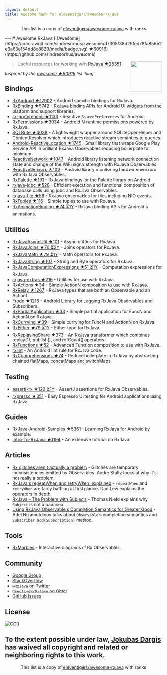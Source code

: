 ```yaml
---
layout: default
title: Awesome Rank for eleventigers/awesome-rxjava
---
```


<p align="center">
	This list is a copy of <a href="https://github.com/eleventigers/awesome-rxjava">eleventigers/awesome-rxjava</a> with ranks
</p>
---
# Awesome RxJava [![Awesome](https://cdn.rawgit.com/sindresorhus/awesome/d7305f38d29fed78fa85652e3a63e154dd8e8829/media/badge.svg) ★60916](https://github.com/sindresorhus/awesome)

[<img src="http://reactivex.io/assets/Rx_Logo_S.png" align="right" width="100">](http://reactivex.io/)

> Useful resources for working with [RxJava ★25351](https://github.com/ReactiveX/RxJava)

*Inspired by the [awesome ★60916](https://github.com/sindresorhus/awesome) list thing.*

## Bindings

* [RxAndroid ★12902](https://github.com/ReactiveX/RxAndroid) - Android specific bindings for RxJava.
* [RxBinding ★5742](https://github.com/JakeWharton/RxBinding) - RxJava binding APIs for Android UI widgets from the platform and support libraries.
* [rx-preferences ★1133](https://github.com/f2prateek/rx-preferences) - Reactive `SharedPreferences` for Android.
* [RxPermissions ★3934](https://github.com/tbruyelle/RxPermissions) - Android M runtime permissions powered by RxJava.
* [SQLBrite ★4038](https://github.com/square/sqlbrite) - A lightweight wrapper around SQLiteOpenHelper and ContentResolver which introduces reactive stream semantics to queries.
* [Android-ReactiveLocation ★1745](https://github.com/mcharmas/Android-ReactiveLocation) - Small library that wraps Google Play Service API in brilliant RxJava Observables reducing boilerplate to minimum.
* [ReactiveNetwork ★1047](https://github.com/pwittchen/ReactiveNetwork) - Android library listening network connection state and change of the WiFi signal strength with RxJava Observables.
* [ReactiveSensors ★103](https://github.com/pwittchen/ReactiveSensors) - Android library monitoring hardware sensors with RxJava Observables.
* [RxPalette ★191](https://github.com/hzsweers/RxPalette) - RxJava bindings for the Palette library on Android.
* [rxjava-jdbc ★528](https://github.com/davidmoten/rxjava-jdbc) - Efficient execution and functional composition of database calls using jdbc and RxJava Observables.
* [rxjava-file ★56](https://github.com/davidmoten/rxjava-file) - RxJava observables for files including NIO events.
* [RxTuples ★116](https://github.com/pakoito/RxTuples) - Simple tuples to use with RxJava.
* [RxAnimationBinding ★74 ⏳1Y](https://github.com/blipinsk/RxAnimationBinding) - RxJava binding APIs for Android's animations.

## Utilities
* [RxJavaAsyncUtil ★101](https://github.com/ReactiveX/RxJavaAsyncUtil) - Async utilities for RxJava.
* [RxJavaJoins ★76 ⏳2Y](https://github.com/ReactiveX/RxJavaJoins) - Joins operators for RxJava.
* [RxJavaMath ★79 ⏳1Y](https://github.com/ReactiveX/RxJavaMath) - Math operators for RxJava.
* [RxJavaString ★107](https://github.com/ReactiveX/RxJavaString) - 
String and Byte operators for RxJava.
* [RxJavaComputationExpressions ★51 ⏳1Y](https://github.com/ReactiveX/RxJavaComputationExpressions) - Computation expressions for RxJava.
* [rxjava-extras ★216](https://github.com/davidmoten/rxjava-extras) - Utilities for use with RxJava.
* [RxActions ★34](https://github.com/pakoito/RxActions) - Simple ActionN composition to use with RxJava.
* [RxRelay ★1267](https://github.com/JakeWharton/RxRelay) - RxJava types that are both an Observable and an Action1.
* [Frodo ★1216](https://github.com/android10/frodo) - Android Library for Logging RxJava Observables and Subscribers.
* [RxPartialApplication ★33](https://github.com/pakoito/RxPartialApplication) - Simple partial application for FuncN and ActionN on RxJava.
* [RxCurrying ★39](https://github.com/pakoito/RxCurrying) - Simple currying for FuncN and ActionN on RxJava.
* [RxEither ★79 ⏳1Y](https://github.com/eleventigers/rxeither) - Either type for RxJava.
* [RxReplayingShare ★373](https://github.com/JakeWharton/RxReplayingShare) - An RxJava transformer which combines replay(1), publish(), and refCount() operators.
* [RxFunctions ★52](https://github.com/pakoito/RxFunctions) - Advanced Function composition to use with RxJava.
* [rxlint](https://bitbucket.org/littlerobots/rxlint) - An Android lint rule for RxJava code.
* [RxComprehensions ★74](https://github.com/pakoito/RxComprehensions) - Reduce boilerplate in RxJava by abstracting chained flatMaps, concatMaps and switchMaps.

## Testing
* [assertj-rx ★129 ⏳1Y](https://github.com/ribot/assertj-rx) - AssertJ assertions for RxJava Observables.
* [rxpresso ★351](https://github.com/novoda/rxpresso) - Easy Espresso UI testing for Android applications using RxJava.

## Guides

* [RxJava-Android-Samples ★5361](https://github.com/kaushikgopal/RxJava-Android-Samples) - Learning RxJava for Android by example.
* [Intro-To-RxJava ★1194](https://github.com/Froussios/Intro-To-RxJava) - An extensive tutorial on RxJava.

## Articles

* [Rx glitches aren't actually a problem](http://staltz.com/rx-glitches-arent-actually-a-problem.html) - Glitches are temporary inconsistencies emitted by Observables. André Staltz looks at why it's not really a problem.
* [RxJava's repeatWhen and retryWhen, explained](http://blog.danlew.net/2016/01/25/rxjavas-repeatwhen-and-retrywhen-explained/) - `repeatWhen` and `retryWhen` are fairly baffling at first glance. Dan Lew explains the operators in depth.
* [RxJava - The Problem with Subjects](http://tomstechnicalblog.blogspot.co.uk/2016/03/rxjava-problem-with-subjects.html) - Thomas Nield explains why `Subject` is not a panacea.
* [Using RxJava Observable's Completion Semantics for Greater Good](https://adelnizamutdinov.github.io/blog/2015/01/23/using-rxjavas-observable-semantics-for-greater-good/) - Adel Nizamutdinov talks about `Observable`’s completion semantics and `Subscriber.add(Subscription)` method.

## Tools

* [RxMarbles](http://rxmarbles.com/) - Interactive diagrams of Rx Observables.

## Community

* [Google Group](http://groups.google.com/d/forum/rxjava)
* [StackOverflow](http://stackoverflow.com/search?q=rx-java)
* [`@RxJava` on Twitter](http://twitter.com/RxJava)
* [`ReactiveX/RxJava` on Gitter](https://gitter.im/ReactiveX/RxJava)
* [GitHub Issues](https://github.com/ReactiveX/RxJava/issues)

## License

[![CC0](https://i.creativecommons.org/p/zero/1.0/88x31.png)](https://creativecommons.org/publicdomain/zero/1.0/)

To the extent possible under law, [Jokubas Dargis](http://jokubasdargis.net/) has waived all copyright and related or neighboring rights to this work.
---
<p align="center">
	This list is a copy of <a href="https://github.com/eleventigers/awesome-rxjava">eleventigers/awesome-rxjava</a> with ranks
</p>
